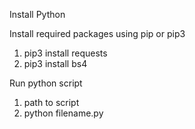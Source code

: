 Install Python

Install required packages using pip or pip3
1. pip3 install requests
2. pip3 install bs4


Run python script
1. path to script 
2. python filename.py
